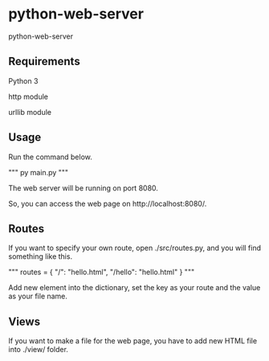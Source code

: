 # python-web-server

python-web-server

## Requirements

Python 3

http module

urllib module

## Usage

Run the command below.

"""
py main.py
"""

The web server will be running on port 8080.

So, you can access the web page on http://localhost:8080/.

## Routes

If you want to specify your own route, open ./src/routes.py, and you will find something like this.

"""
routes = {
    "/": "hello.html",
    "/hello": "hello.html"
}
"""

Add new element into the dictionary, set the key as your route and the value as your file name.

## Views

If you want to make a file for the web page, you have to add new HTML file into ./view/ folder.
